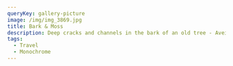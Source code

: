 ```yaml
---
queryKey: gallery-picture
image: /img/img_3869.jpg
title: Bark & Moss
description: Deep cracks and channels in the bark of an old tree - Aveiro, Portugal
tags:
  - Travel
  - Monochrome
---
```

